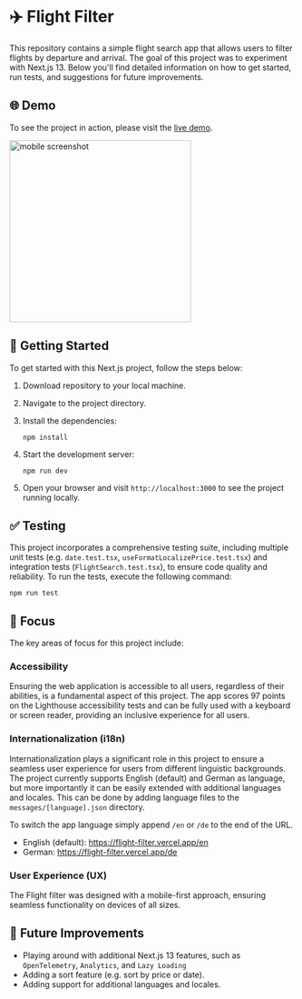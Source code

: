 # ✈️ Flight Filter

This repository contains a simple flight search app that allows users to filter flights by departure and arrival.
The goal of this project was to experiment with Next.js 13. Below you'll find detailed information
on how to get started, run tests, and suggestions for future improvements.


## 🌐 Demo

To see the project in action, please visit the [live demo](https://flight-filter.vercel.app).

<img src="https://github.com/Safi1012/flight-filter/assets/3514796/cc79f9dd-b645-49eb-8521-73f60f5c556a" alt="mobile screenshot" width="320px" height="auto"><br/>


## 🚀 Getting Started

To get started with this Next.js project, follow the steps below:

1. Download repository to your local machine.

2. Navigate to the project directory.

3. Install the dependencies:

   ```shell
   npm install
   ```

4. Start the development server:

   ```shell
   npm run dev
   ```

5. Open your browser and visit `http://localhost:3000` to see the project running locally.


## ✅ Testing

This project incorporates a comprehensive testing suite, including multiple unit tests (e.g. `date.test.tsx`, `useFormatLocalizePrice.test.tsx`) and integration tests (`FlightSearch.test.tsx`), to ensure code quality and reliability. To run the tests, execute the following command:

```shell
npm run test
```


## 🎯 Focus

The key areas of focus for this project include:

### Accessibility

Ensuring the web application is accessible to all users, regardless of their abilities, is a fundamental aspect of this project. The app scores 97 points on the Lighthouse accessibility tests and can be fully used with a keyboard or screen reader, providing an inclusive experience for all users.

### Internationalization (i18n)

Internationalization plays a significant role in this project to ensure a seamless user experience for users from different linguistic backgrounds.
The project currently supports English (default) and German as language, but more importantly it can be easily extended with additional languages and locales. This can be done by adding language files to the `messages/[language].json` directory.

To switch the app language simply append `/en` or `/de` to the end of the URL.

- English (default): https://flight-filter.vercel.app/en
- German: https://flight-filter.vercel.app/de

### User Experience (UX)

The Flight filter was designed with a mobile-first approach, ensuring seamless functionality on devices of all sizes.


## 🔮 Future Improvements

- Playing around with additional Next.js 13 features, such as `OpenTelemetry`, `Analytics`, and `Lazy Loading`
- Adding a sort feature (e.g. sort by price or date).
- Adding support for additional languages and locales.
